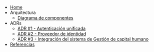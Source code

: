 * [Home](/)
* Arquitectura
  * [Diagrama de componentes](components.md)
* ADRs
  * [ADR #1 - Autenticación unificada](adrs/adr1.unified-auth.md)
  * [ADR #2 - Proveedor de identidad](adrs/adr2.identity-provider.md)
  * [ADR #3 - Integración del sistema de Gestión de capital humano](adrs/adr3.integration.md)
* [Referencias](links.md)
